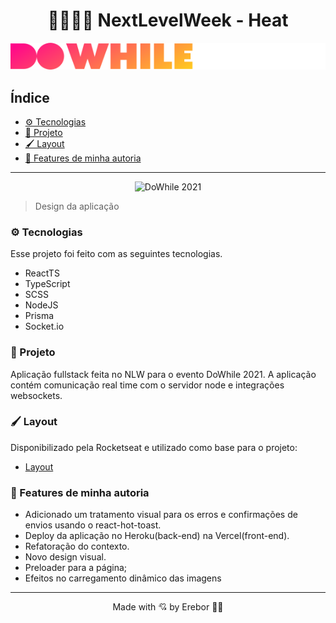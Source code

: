 <h1 align="center">👨🏾‍🚀🚀 NextLevelWeek - Heat</h1>

<div align="center">

  ![DoWhile](react_heat/src/assets/logo.svg)

</div>


<h2>Índice</h2>

- [⚙️ Tecnologias](#️-tecnologias)
- [📖 Projeto](#-projeto)
- [🖌️ Layout](#️-layout)
- [🚀 Features de minha autoria](#-features-de-minha-autoria)

---

<div  align="center">

  ![DoWhile 2021](https://user-images.githubusercontent.com/67246528/138088767-84309a13-0ca9-44d6-8df3-9bfb25731cb5.png)

</div>

> Design da aplicação

### ⚙️ Tecnologias

Esse projeto foi feito com as seguintes tecnologias.

- ReactTS
- TypeScript
- SCSS
- NodeJS
- Prisma
- Socket.io

### 📖 Projeto

Aplicação fullstack feita no NLW para o evento DoWhile 2021. A aplicação contém comunicação real time com o servidor node e integrações websockets.

### 🖌️ Layout

Disponibilizado pela Rocketseat e utilizado como base para o projeto:

- [Layout](https://www.figma.com/community/file/1031699316177416916)

### 🚀 Features de minha autoria

- Adicionado um tratamento visual para os erros e confirmações de envios usando o react-hot-toast.
- Deploy da aplicação no Heroku(back-end) na Vercel(front-end).
- Refatoração do contexto.
- Novo design visual.
- Preloader para a página;
- Efeitos no carregamento dinâmico das imagens

---
<p align="center">
  Made with 💘 by Erebor 👋🏾
</p>
